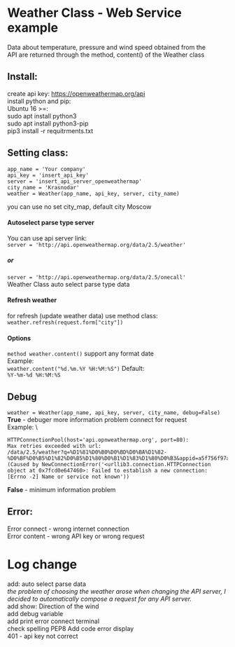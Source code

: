 # Weather Class - Web Service example
Data about temperature, pressure and wind speed obtained from the \
API are returned through the method, content() of the Weather class
## Install:
create api key: https://openweathermap.org/api \
install python and pip: \
Ubuntu 16 >=: \
sudo apt install python3 \
sudo apt install python3-pip \
pip3 install -r requitrments.txt
## Setting class:
```
app_name = 'Your company'
api_key = 'insert_api_key'
server = 'insert_api_server_openweathermap'
city_name = 'Krasnodar'
weather = Weather(app_name, api_key, server, city_name)
```
you can use no set city_map, default city Moscow
#### Autoselect parse type server
You can use api server link: \
```server = 'http://api.openweathermap.org/data/2.5/weather'``` 
##### or
```server = 'http://api.openweathermap.org/data/2.5/onecall'``` \
Weather Class auto select parse type data
#### Refresh weather
for refresh (update weather data) use method class: \
```weather.refresh(request.form["city"])```
#### Options
```method weather.content()``` support any format date \
Example: \
```weather.content("%d.%m.%Y %H:%M:%S")```
Default: \
```%Y-%m-%d %H:%M:%S```
## Debug
```weather = Weather(app_name, api_key, server, city_name, debug=False)``` \
**True** - debuger more information problem connect for request \
Example: \
```
HTTPConnectionPool(host='api.opnweathermap.org', port=80): 
Max retries exceeded with url: 
/data/2.5/weather?q=%D1%81%D0%B0%D0%BD%D0%BA%D1%82-%D0%BF%D0%B5%D1%82%D0%B5%D1%80%D0%B1%D1%83%D1%80%D0%B3&appid=a5f756f97a8cf1082787e8d36699c449&units=metric (Caused by NewConnectionError('<urllib3.connection.HTTPConnection object at 0x7fcd0e647460>: Failed to establish a new connection: [Errno -2] Name or service not known')) 
```
**False** - minimum information problem
## Error:
Error connect - wrong internet connection \
Error content - wrong API key or wrong request
# Log change
add: auto select parse data \
*the problem of choosing the weather arose when changing the
API server, I decided to automatically compose
a request for any API server.*  \
add show: Direction of the wind \
add debug variable \
add print error connect terminal \
check spelling PEP8
Add code error display \
401 - api key not correct

